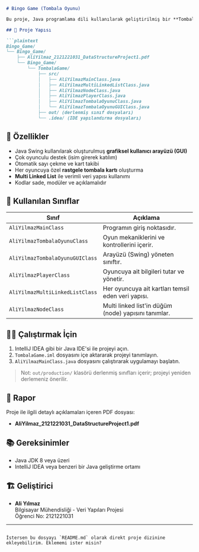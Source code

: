 


```markdown
# Bingo Game (Tombala Oyunu)

Bu proje, Java programlama dili kullanılarak geliştirilmiş bir **Tombala (Bingo) Oyunu** uygulamasıdır. Oyun, hem arayüz (GUI) hem de arka plan (oyun mantığı) ile birlikte veri yapıları temelli bir yaklaşımla tasarlanmıştır. Proje, çoklu bağlı liste (multi linked list) yapısını ve nesne tabanlı programlamayı örneklemektedir.

## 📁 Proje Yapısı

```plaintext
Bingo_Game/
└── Bingo_Game/
    ├── AliYilmaz_2121221031_DataStructureProject1.pdf
    └── Bingo_Game/
        └── TombalaGame/
            ├── src/
            │   ├── AliYilmazMainClass.java
            │   ├── AliYilmazMultiLinkedListClass.java
            │   ├── AliYilmazNodeClass.java
            │   ├── AliYilmazPlayerClass.java
            │   ├── AliYilmazTombalaOyunuClass.java
            │   └── AliYilmazTombalaOyunuGUIClass.java
            ├── out/ (derlenmiş sınıf dosyaları)
            └── .idea/ (IDE yapılandırma dosyaları)
```


## 🚀 Özellikler

- Java Swing kullanılarak oluşturulmuş **grafiksel kullanıcı arayüzü (GUI)**
- Çok oyunculu destek (isim girerek katılım)
- Otomatik sayı çekme ve kart takibi
- Her oyuncuya özel **rastgele tombala kartı** oluşturma
- **Multi Linked List** ile verimli veri yapısı kullanımı
- Kodlar sade, modüler ve açıklamalıdır

## 📌 Kullanılan Sınıflar

| Sınıf | Açıklama |
|-------|----------|
| `AliYilmazMainClass` | Programın giriş noktasıdır. |
| `AliYilmazTombalaOyunuClass` | Oyun mekaniklerini ve kontrollerini içerir. |
| `AliYilmazTombalaOyunuGUIClass` | Arayüzü (Swing) yöneten sınıftır. |
| `AliYilmazPlayerClass` | Oyuncuya ait bilgileri tutar ve yönetir. |
| `AliYilmazMultiLinkedListClass` | Her oyuncuya ait kartları temsil eden veri yapısı. |
| `AliYilmazNodeClass` | Multi linked list'in düğüm (node) yapısını tanımlar. |

## 🧑‍💻 Çalıştırmak İçin

1. IntelliJ IDEA gibi bir Java IDE'si ile projeyi açın.
2. `TombalaGame.iml` dosyasını içe aktararak projeyi tanımlayın.
3. `AliYilmazMainClass.java` dosyasını çalıştırarak uygulamayı başlatın.

> Not: `out/production/` klasörü derlenmiş sınıfları içerir; projeyi yeniden derlemeniz önerilir.

## 📄 Rapor

Proje ile ilgili detaylı açıklamaları içeren PDF dosyası:
- **AliYilmaz_2121221031_DataStructureProject1.pdf**

## 📚 Gereksinimler

- Java JDK 8 veya üzeri
- IntelliJ IDEA veya benzeri bir Java geliştirme ortamı

## 🏗️ Geliştirici

- **Ali Yılmaz**  
  Bilgisayar Mühendisliği - Veri Yapıları Projesi  
  Öğrenci No: 2121221031

---

```

İstersen bu dosyayı `README.md` olarak direkt proje dizinine ekleyebilirim. Eklememi ister misin?
